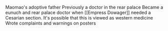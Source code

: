 Maomao's adoptive father
Previously a doctor in the rear palace
Became a eunuch and rear palace doctor when [[Empress Dowager]] needed a Cesarian section. It's possible that this is viewed as western medicine
Wrote complaints and warnings on posters